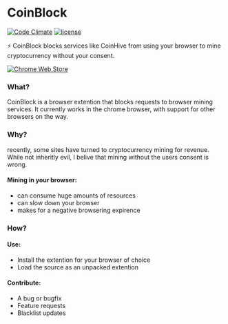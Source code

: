 # CoinBlock
[![Code Climate](https://codeclimate.com/github/codeclimate/codeclimate/badges/gpa.svg)](#)
[![license](https://img.shields.io/github/license/shmishtopher/CoinBlock.svg)](#)

:zap: CoinBlock blocks services like CoinHive from using your browser to mine cryptocurrency without your consent.


[![Chrome Web Store](https://developer.chrome.com/webstore/images/ChromeWebStore_BadgeWBorder_v2_206x58.png)](https://chrome.google.com/webstore/detail/coinblock/cipnhlfdbhohkabpbojakjbapbiimokl)
### What?
CoinBlock is a browser extention that blocks requests to browser mining services.  It currently works in the chrome browser, with support for other browsers on the way.

### Why?
recently, some sites have turned to cryptocurrency mining for revenue.  While not inheritly evil, I belive that mining without the users consent is wrong.
#### Mining in your browser:
+ can consume huge amounts of resources
+ can slow down your browser
+ makes for a negative browsering expirence

### How?
#### Use:
+ Install the extention for your browser of choice
+ Load the source as an unpacked extention
#### Contribute:
+ A bug or bugfix
+ Feature requests
+ Blacklist updates
